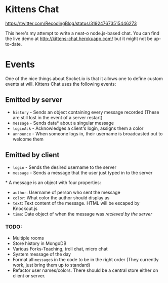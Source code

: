 Kittens Chat
============

https://twitter.com/RecodingBlog/status/319247673515446273

This here's my attempt to write a neat-o node.js-based chat.  You can find the live demo at http://kittens-chat.herokuapp.com/ but it might not be up-to-date.

Events
======

One of the nice things about Socket.io is that it allows one to define custom events at will.  Kittens Chat uses the following events:

## Emitted by server
 - `history` - Sends an object containing every message recorded (These are still lost in the event of a server restart)
 - `message` - Sends data* about a singular message
 - `loginAck` - Acknowledges a client's login, assigns them a color
 - `announce` - When someone logs in, their username is broadcasted out to welcome them
 
## Emitted by client
 - `login` - Sends the desired username to the server
 - `message` - Sends a message that the user just typed in to the server

\* A message is an object with four properties:
 - `author`: Username of person who sent the message
 - `color`: What color the author should display as
 - `text`: Text content of the message.  HTML will be escaped by Knockout.js
 - `time`: Date object of when the message was *recieved by the server*

### TODO:
 - Multiple rooms
 - Store history in MongoDB
 - Various Forks-Teaching, troll chat, micro chat
 - System message of the day
 - Format all `message`s in the code to be in the right order (They currently work, just bring them up to standard)
 - Refactor user names/colors.  There should be a central store either on client or server.